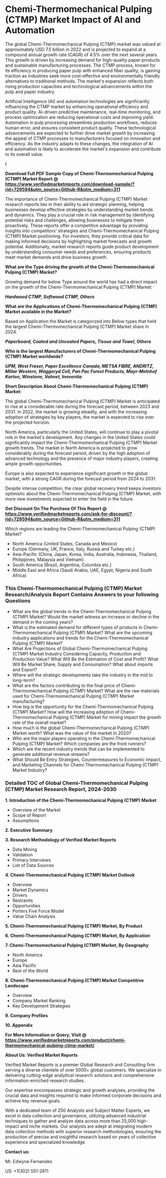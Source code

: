 <meta name="title" content="Global Chemi-Thermomechanical Pulping (CTMP) Market Impact of AI and Automation"><meta name="description" content="The global Chemi-Thermomechanical Pulping (CTMP) market was valued at approximately USD 7.5 billion in 2022 and is projected to expand at a compound annual growth rate"><meta name="title" content="Chemi-Thermomechanical Pulping (CTMP) Market Size, Share, Scope, Trends, Growth, Opportunities, Analysis, Forecast"><h1>Chemi-Thermomechanical Pulping (CTMP) Market Impact of AI and Automation</h1><p>The global Chemi-Thermomechanical Pulping (CTMP) market was valued at approximately USD 7.5 billion in 2022 and is projected to expand at a compound annual growth rate (CAGR) of 4.5% over the next several years. This growth is driven by increasing demand for high-quality paper products and sustainable manufacturing processes. The CTMP process, known for its efficiency in producing paper pulp with enhanced fiber quality, is gaining traction as industries seek more cost-effective and environmentally friendly alternatives to traditional methods. The market's expansion reflects both rising production capacities and technological advancements within the pulp and paper industry.</p><p>Artificial Intelligence (AI) and automation technologies are significantly influencing the CTMP market by enhancing operational efficiency and product quality. AI-driven predictive maintenance, real-time monitoring, and process optimization are reducing operational costs and improving yield. Automation in pulp processing streamlines production workflows, reduces human error, and ensures consistent product quality. These technological advancements are expected to further drive market growth by increasing the appeal of CTMP processes to manufacturers focused on innovation and efficiency. As the industry adapts to these changes, the integration of AI and automation is likely to accelerate the market's expansion and contribute to its overall value.</p>t</p><p id="" class=""><strong>Download Full PDF Sample Copy of Chemi-Thermomechanical Pulping (CTMP) Market Report @ <a href="https://www.verifiedmarketreports.com/download-sample/?rid=729594&utm_source=Github-R&utm_medium=311" target="_blank">https://www.verifiedmarketreports.com/download-sample/?rid=729594&utm_source=Github-R&utm_medium=311</a></strong></p><p>The importance of&nbsp;Chemi-Thermomechanical Pulping (CTMP) Market research reports lies in their ability to aid strategic planning, helping businesses develop effective strategies by understanding market trends and dynamics. They play a crucial role in risk management by identifying potential risks and challenges, allowing businesses to mitigate them proactively. These reports offer a competitive advantage by providing insights into competitors' strategies and Chemi-Thermomechanical Pulping (CTMP) Market positioning. For investors, they provide critical data for making informed decisions by highlighting market forecasts and growth potential. Additionally, market research reports guide product development by understanding consumer needs and preferences, ensuring products meet market demands and drive business growth.</p><p><strong>What are the&nbsp;Type driving the growth of the Chemi-Thermomechanical Pulping (CTMP) Market?</strong></p><p id="" class="">Growing demand for below Type around the world has had a direct impact on the growth of the Chemi-Thermomechanical Pulping (CTMP) Market:</p><em><strong>Hardwood CTMP, Softwood CTMP, Others</strong></em></p><strong>What are the&nbsp;Applications&nbsp;of Chemi-Thermomechanical Pulping (CTMP) Market available in the Market?</strong></p><p id="" class="">Based on Application the Market is categorized into Below types that held the largest Chemi-Thermomechanical Pulping (CTMP) Market share In 2024.</p><em><strong>Paperboard, Coated and Uncoated Papers, Tissue and Towel, Others</strong></em></p><strong>Who is the largest Manufacturers of Chemi-Thermomechanical Pulping (CTMP) Market worldwide?</strong></p><p><em><strong>UPM, West Fraser, Paper Excellence Canada, METSA FIBRE, ANDRITZ, Millar Western, Waggeryd Cell, Pan Pac Forest Products, Mayr-Melnhof Karton, Winstone, Valmet, Innventia</strong></em></p><p id="" class=""><strong>Short Description About Chemi-Thermomechanical Pulping (CTMP) Market:</strong></p><p>The global Chemi-Thermomechanical Pulping (CTMP) Market is anticipated to rise at a considerable rate during the forecast period, between 2023 and 2031. In 2022, the market is growing steadily, and with the increasing adoption of strategies by key players, the market is expected to rise over the projected horizon.</p><p>North America, particularly the United States, will continue to play a pivotal role in the market's development. Any changes in the United States could significantly impact the Chemi-Thermomechanical Pulping (CTMP) Market growth trends. The market in North America is projected to grow considerably during the forecast period, driven by the high adoption of advanced technology and the presence of major industry players, creating ample growth opportunities.</p><p>Europe is also expected to experience significant growth in the global market, with a strong CAGR during the forecast period from 2024 to 2031.</p><p>Despite intense competition, the clear global recovery trend keeps investors optimistic about the Chemi-Thermomechanical Pulping (CTMP) Market, with more new investments expected to enter the field in the future.</p><p id="" class=""><strong>Get Discount On The Purchase Of This Report @ <a href="https://www.verifiedmarketreports.com/ask-for-discount/?rid=729594&utm_source=Github-R&utm_medium=311" target="_blank">https://www.verifiedmarketreports.com/ask-for-discount/?rid=729594&utm_source=Github-R&utm_medium=311</a></strong></p>Which regions are leading the Chemi-Thermomechanical Pulping (CTMP) Market?</p><ul><li>North America (United States, Canada and Mexico)</li><li>Europe (Germany, UK, France, Italy, Russia and Turkey etc.)</li><li>Asia-Pacific (China, Japan, Korea, India, Australia, Indonesia, Thailand, Philippines, Malaysia and Vietnam)</li><li>South America (Brazil, Argentina, Columbia etc.)</li><li>Middle East and Africa (Saudi Arabia, UAE, Egypt, Nigeria and South Africa)</li></ul><h3 id="" class="">This Chemi-Thermomechanical Pulping (CTMP) Market Research/Analysis Report Contains Answers to your following Questions</h3><ul><li>What are the global trends in the Chemi-Thermomechanical Pulping (CTMP) Market? Would the market witness an increase or decline in the demand in the coming years?</li><li>What is the estimated demand for different types of products in Chemi-Thermomechanical Pulping (CTMP) Market? What are the upcoming industry applications and trends for the Chemi-Thermomechanical Pulping (CTMP) Market?</li><li>What Are Projections of Global Chemi-Thermomechanical Pulping (CTMP) Market Industry Considering Capacity, Production and Production Value? What Will Be the Estimation of Cost and Profit? What Will Be Market Share, Supply and Consumption? What about imports and Export?</li><li>Where will the strategic developments take the industry in the mid to long-term?</li><li>What are the factors contributing to the final price of Chemi-Thermomechanical Pulping (CTMP) Market? What are the raw materials used for Chemi-Thermomechanical Pulping (CTMP) Market manufacturing?</li><li>How big is the opportunity for the Chemi-Thermomechanical Pulping (CTMP) Market? How will the increasing adoption of Chemi-Thermomechanical Pulping (CTMP) Market for mining impact the growth rate of the overall market?</li><li>How much is the global Chemi-Thermomechanical Pulping (CTMP) Market worth? What was the value of the market In 2020?</li><li>Who are the major players operating in the Chemi-Thermomechanical Pulping (CTMP) Market? Which companies are the front runners?</li><li>Which are the recent industry trends that can be implemented to generate additional revenue streams?</li><li>What Should Be Entry Strategies, Countermeasures to Economic Impact, and Marketing Channels for Chemi-Thermomechanical Pulping (CTMP) Market Industry?</li></ul><h3 id="" class="">Detailed TOC of Global Chemi-Thermomechanical Pulping (CTMP) Market Research Report, 2024-2030</h3><p id="" class=""><strong>1. Introduction of the Chemi-Thermomechanical Pulping (CTMP) Market</strong></p><ul><li>Overview of the Market</li><li>Scope of Report</li><li>Assumptions</li></ul><p id="" class=""><strong>2. Executive Summary</strong></p><p id="" class=""><strong>3. Research Methodology of Verified Market Reports</strong></p><ul><li>Data Mining</li><li>Validation</li><li>Primary Interviews</li><li>List of Data Sources</li></ul><p id="" class=""><strong>4. Chemi-Thermomechanical Pulping (CTMP) Market Outlook</strong></p><ul><li>Overview</li><li>Market Dynamics</li><li>Drivers</li><li>Restraints</li><li>Opportunities</li><li>Porters Five Force Model</li><li>Value Chain Analysis</li></ul><p id="" class=""><strong>5. Chemi-Thermomechanical Pulping (CTMP) Market, By Product</strong></p><p id="" class=""><strong>6. Chemi-Thermomechanical Pulping (CTMP) Market, By Application</strong></p><p id="" class=""><strong>7. Chemi-Thermomechanical Pulping (CTMP) Market, By Geography</strong></p><ul><li>North America</li><li>Europe</li><li>Asia Pacific</li><li>Rest of the World</li></ul><p id="" class=""><strong>8. Chemi-Thermomechanical Pulping (CTMP) Market Competitive Landscape</strong></p><ul><li>Overview</li><li>Company Market Ranking</li><li>Key Development Strategies</li></ul><p id="" class=""><strong>9. Company Profiles</strong></p><p id="" class=""><strong>10. Appendix</strong></p><p id="" class=""><strong>For More Information or Query, Visit @ <a href="https://www.verifiedmarketreports.com/product/chemi-thermomechanical-pulping-ctmp-market/" target="_blank">https://www.verifiedmarketreports.com/product/chemi-thermomechanical-pulping-ctmp-market/</a></strong></p><p id="" class=""><strong>About Us: Verified Market Reports</strong></p><p id="" class="">Verified Market Reports is a premier Global Research and Consulting firm serving a diverse clientele of over 5000+ global customers. We specialize in delivering cutting-edge analytical research solutions and comprehensive information-enriched research studies.</p><p id="" class="">Our expertise encompasses strategic and growth analyses, providing the crucial data and insights required to make informed corporate decisions and achieve key revenue goals.</p><p id="" class="">With a dedicated team of 250 Analysts and Subject Matter Experts, we excel in data collection and governance, utilizing advanced industrial techniques to gather and analyze data across more than 25,000 high-impact and niche markets. Our analysts are adept at integrating modern data collection methods with superior research methodologies, ensuring the production of precise and insightful research based on years of collective experience and specialized knowledge.</p><p id="" class=""><strong>Contact us:</strong></p><p id="" class="">Mr. Edwyne Fernandes</p><p id="" class="">US: +1(302) 551-2611</p>
